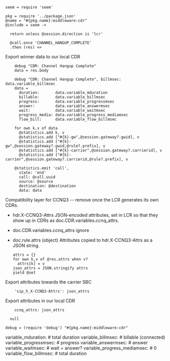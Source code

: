     seem = require 'seem'

    pkg = require '../package.json'
    @name = "#{pkg.name}:middleware:cdr"
    @include = seem ->

      return unless @session.direction is 'lcr'

      @call.once 'CHANNEL_HANGUP_COMPLETE'
      .then (res) =>

Export winner data to our local CDR

        debug "CDR: Channel Hangup Complete"
        data = res.body

        debug "CDR: Channel Hangup Complete", billmsec: data.variable_billmsec
        data =
          duration:       data.variable_mduration
          billable:       data.variable_billmsec
          progress:       data.variable_progressmsec
          answer:         data.variable_answermsec
          wait:           data.variable_waitmsec
          progress_media: data.variable_progress_mediamsec
          flow_bill:      data.variable_flow_billmsec

        for own k,v of data
          @statistics.add k, v
          @statistics.add ["#{k}-gw",@session.gateway?.gwid], v
          @statistics.add ["#{k}-gw",@session.gateway?.gwid,@rule?.prefix], v
          @statistics.add ["#{k}-carrier",@session.gateway?.carrierid], v
          @statistics.add ["#{k}-carrier",@session.gateway?.carrierid,@rule?.prefix], v

        @statistics.emit 'call',
          state: 'end'
          call: @call.uuid
          source: @source
          destination: @destination
          data: data

Compatibility layer for CCNQ3 -- remove once the LCR generates its own CDRs.

* hdr.X-CCNQ3-Attrs JSON-encoded attributes, set in LCR so that they show up in CDRs as doc.CDR.variables.ccnq_attrs.
* doc.CDR.variables.ccnq_attrs ignore
* doc.rule.attrs (object) Attributes copied to hdr.X-CCNQ3-Attrs as a JSON string.

      attrs = {}
      for own k,v of @res.attrs when v?
        attrs[k] = v
      json_attrs = JSON.stringify attrs
      yield @set

Export attributes towards the carrier SBC

        'sip_h_X-CCNQ3-Attrs': json_attrs

Export attributes in our local CDR

        ccnq_attrs: json_attrs

      null

    debug = (require 'debug') "#{pkg.name}:middleware:cdr"

variable_mduration: # total duration
variable_billmsec: # billable (connected)
variable_progressmsec: # progress
variable_answermsec: # answer
variable_waitmsec: # wait = answer?
variable_progress_mediamsec: # 0
variable_flow_billmsec: # total duration
